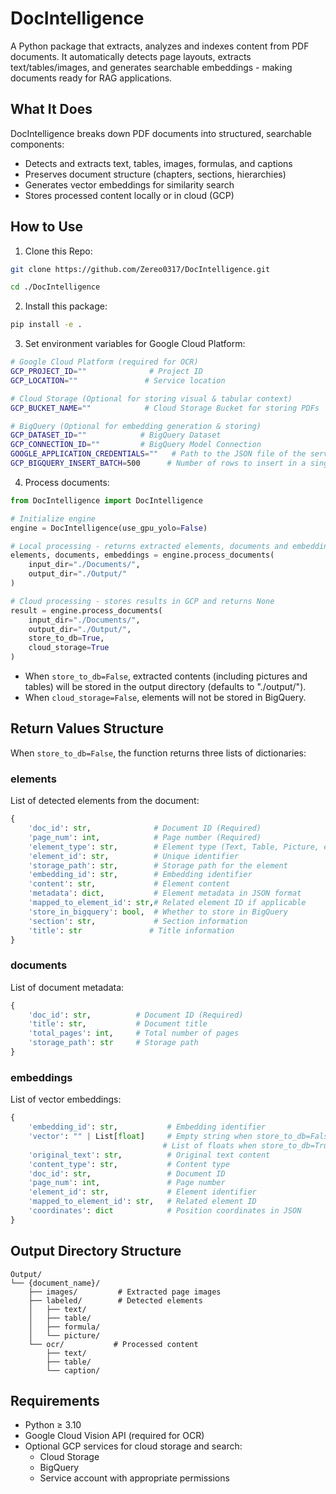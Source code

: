 # DocIntelligence

A Python package that extracts, analyzes and indexes content from PDF documents. It automatically detects page layouts, extracts text/tables/images, and generates searchable embeddings - making documents ready for RAG applications.

## What It Does

DocIntelligence breaks down PDF documents into structured, searchable components:

- Detects and extracts text, tables, images, formulas, and captions
- Preserves document structure (chapters, sections, hierarchies) 
- Generates vector embeddings for similarity search
- Stores processed content locally or in cloud (GCP)

## How to Use

1. Clone this Repo:
```bash
git clone https://github.com/Zereo0317/DocIntelligence.git

cd ./DocIntelligence
```

2. Install this package:
```bash
pip install -e .
```

3. Set environment variables for Google Cloud Platform:
```bash
# Google Cloud Platform (required for OCR)
GCP_PROJECT_ID=""              # Project ID
GCP_LOCATION=""               # Service location

# Cloud Storage (Optional for storing visual & tabular context)
GCP_BUCKET_NAME=""            # Cloud Storage Bucket for storing PDFs

# BigQuery (Optional for embedding generation & storing)
GCP_DATASET_ID=""            # BigQuery Dataset
GCP_CONNECTION_ID=""         # BigQuery Model Connection
GOOGLE_APPLICATION_CREDENTIALS=""   # Path to the JSON file of the service account
GCP_BIGQUERY_INSERT_BATCH=500      # Number of rows to insert in a single batch
```

4. Process documents:
```python
from DocIntelligence import DocIntelligence

# Initialize engine
engine = DocIntelligence(use_gpu_yolo=False)

# Local processing - returns extracted elements, documents and embeddings
elements, documents, embeddings = engine.process_documents(
    input_dir="./Documents/",
    output_dir="./Output/"
)

# Cloud processing - stores results in GCP and returns None
result = engine.process_documents(
    input_dir="./Documents/",
    output_dir="./Output/",
    store_to_db=True,
    cloud_storage=True
)
```

* When `store_to_db=False`, extracted contents (including pictures and tables) will be stored in the output directory (defaults to "./output/"). 
* When `cloud_storage=False`, elements will not be stored in BigQuery.

## Return Values Structure

When `store_to_db=False`, the function returns three lists of dictionaries:

### elements
List of detected elements from the document:
```python
{
    'doc_id': str,              # Document ID (Required)
    'page_num': int,            # Page number (Required)
    'element_type': str,        # Element type (Text, Table, Picture, etc.)
    'element_id': str,          # Unique identifier
    'storage_path': str,        # Storage path for the element
    'embedding_id': str,        # Embedding identifier
    'content': str,             # Element content
    'metadata': dict,           # Element metadata in JSON format
    'mapped_to_element_id': str,# Related element ID if applicable
    'store_in_bigquery': bool,  # Whether to store in BigQuery
    'section': str,             # Section information
    'title': str               # Title information
}
```

### documents
List of document metadata:
```python
{
    'doc_id': str,          # Document ID (Required)
    'title': str,           # Document title
    'total_pages': int,     # Total number of pages
    'storage_path': str     # Storage path
}
```

### embeddings
List of vector embeddings:
```python
{
    'embedding_id': str,           # Embedding identifier
    'vector': "" | List[float]     # Empty string when store_to_db=False, 
                                  # List of floats when store_to_db=True
    'original_text': str,          # Original text content
    'content_type': str,           # Content type
    'doc_id': str,                 # Document ID
    'page_num': int,               # Page number
    'element_id': str,             # Element identifier
    'mapped_to_element_id': str,   # Related element ID
    'coordinates': dict            # Position coordinates in JSON
}
```

## Output Directory Structure

```
Output/
└── {document_name}/
    ├── images/         # Extracted page images
    ├── labeled/        # Detected elements
    │   ├── text/
    │   ├── table/
    │   ├── formula/
    │   └── picture/
    └── ocr/           # Processed content
        ├── text/
        ├── table/
        └── caption/
```

## Requirements

- Python ≥ 3.10
- Google Cloud Vision API (required for OCR)
- Optional GCP services for cloud storage and search:
  - Cloud Storage 
  - BigQuery
  - Service account with appropriate permissions